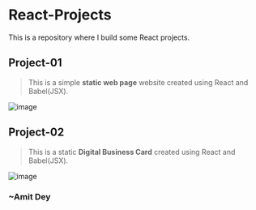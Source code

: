# React-Projects
This is a repository where I build some React projects.

## Project-01
> This is a simple **static web page** website created using React and Babel(JSX).

![image](https://user-images.githubusercontent.com/64111533/179295013-ae2cbd3f-5413-41f9-a3d8-3001dcae1d21.png)

## Project-02
> This is a static **Digital Business Card** created using React and Babel(JSX).

![image](https://user-images.githubusercontent.com/64111533/179345983-79779305-956f-4436-b6f0-16819c29db9f.png)


### ~Amit Dey
